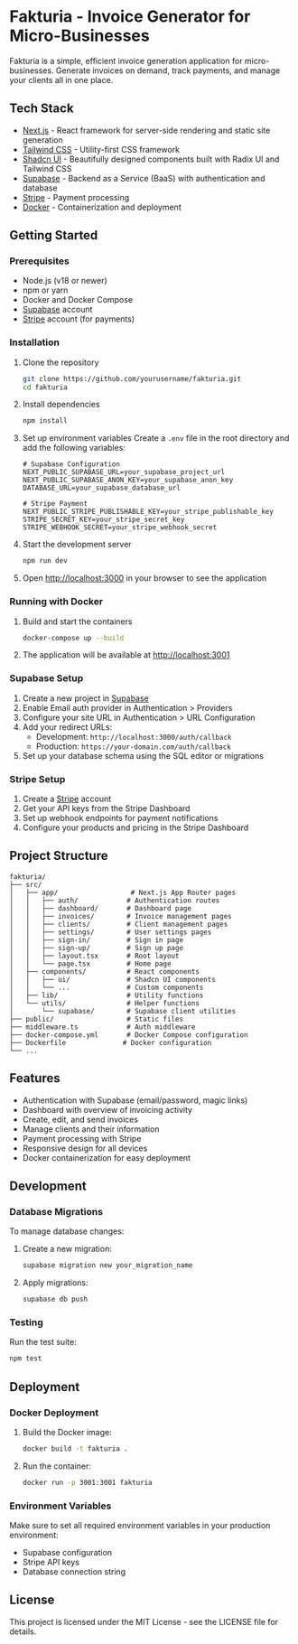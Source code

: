 # Fakturia - Invoice Generator for Micro-Businesses

Fakturia is a simple, efficient invoice generation application for micro-businesses. Generate invoices on demand, track payments, and manage your clients all in one place.

## Tech Stack

- [Next.js](https://nextjs.org/) - React framework for server-side rendering and static site generation
- [Tailwind CSS](https://tailwindcss.com/) - Utility-first CSS framework
- [Shadcn UI](https://ui.shadcn.com/) - Beautifully designed components built with Radix UI and Tailwind CSS
- [Supabase](https://supabase.com/) - Backend as a Service (BaaS) with authentication and database
- [Stripe](https://stripe.com/) - Payment processing
- [Docker](https://www.docker.com/) - Containerization and deployment

## Getting Started

### Prerequisites

- Node.js (v18 or newer)
- npm or yarn
- Docker and Docker Compose
- [Supabase](https://supabase.com/) account
- [Stripe](https://stripe.com/) account (for payments)

### Installation

1. Clone the repository
   ```bash
   git clone https://github.com/yourusername/fakturia.git
   cd fakturia
   ```

2. Install dependencies
   ```bash
   npm install
   ```

3. Set up environment variables
   Create a `.env` file in the root directory and add the following variables:
   ```
   # Supabase Configuration
   NEXT_PUBLIC_SUPABASE_URL=your_supabase_project_url
   NEXT_PUBLIC_SUPABASE_ANON_KEY=your_supabase_anon_key
   DATABASE_URL=your_supabase_database_url

   # Stripe Payment
   NEXT_PUBLIC_STRIPE_PUBLISHABLE_KEY=your_stripe_publishable_key
   STRIPE_SECRET_KEY=your_stripe_secret_key
   STRIPE_WEBHOOK_SECRET=your_stripe_webhook_secret
   ```

4. Start the development server
   ```bash
   npm run dev
   ```

5. Open [http://localhost:3000](http://localhost:3000) in your browser to see the application

### Running with Docker

1. Build and start the containers
   ```bash
   docker-compose up --build
   ```

2. The application will be available at [http://localhost:3001](http://localhost:3001)

### Supabase Setup

1. Create a new project in [Supabase](https://supabase.com/)
2. Enable Email auth provider in Authentication > Providers
3. Configure your site URL in Authentication > URL Configuration
4. Add your redirect URLs:
   - Development: `http://localhost:3000/auth/callback`
   - Production: `https://your-domain.com/auth/callback`
5. Set up your database schema using the SQL editor or migrations

### Stripe Setup

1. Create a [Stripe](https://stripe.com/) account
2. Get your API keys from the Stripe Dashboard
3. Set up webhook endpoints for payment notifications
4. Configure your products and pricing in the Stripe Dashboard

## Project Structure

```
fakturia/
├── src/
│   ├── app/                  # Next.js App Router pages
│   │   ├── auth/            # Authentication routes
│   │   ├── dashboard/       # Dashboard page
│   │   ├── invoices/        # Invoice management pages
│   │   ├── clients/         # Client management pages
│   │   ├── settings/        # User settings pages
│   │   ├── sign-in/         # Sign in page
│   │   ├── sign-up/         # Sign up page
│   │   ├── layout.tsx       # Root layout
│   │   └── page.tsx         # Home page
│   ├── components/          # React components
│   │   ├── ui/              # Shadcn UI components
│   │   └── ...              # Custom components
│   ├── lib/                 # Utility functions
│   └── utils/               # Helper functions
│       └── supabase/        # Supabase client utilities
├── public/                  # Static files
├── middleware.ts            # Auth middleware
├── docker-compose.yml       # Docker Compose configuration
├── Dockerfile              # Docker configuration
└── ...
```

## Features

- Authentication with Supabase (email/password, magic links)
- Dashboard with overview of invoicing activity
- Create, edit, and send invoices
- Manage clients and their information
- Payment processing with Stripe
- Responsive design for all devices
- Docker containerization for easy deployment

## Development

### Database Migrations

To manage database changes:

1. Create a new migration:
   ```bash
   supabase migration new your_migration_name
   ```

2. Apply migrations:
   ```bash
   supabase db push
   ```

### Testing

Run the test suite:
```bash
npm test
```

## Deployment

### Docker Deployment

1. Build the Docker image:
   ```bash
   docker build -t fakturia .
   ```

2. Run the container:
   ```bash
   docker run -p 3001:3001 fakturia
   ```

### Environment Variables

Make sure to set all required environment variables in your production environment:
- Supabase configuration
- Stripe API keys
- Database connection string

## License

This project is licensed under the MIT License - see the LICENSE file for details.
